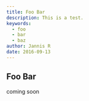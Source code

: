 ```yaml
---
title: Foo Bar
description: This is a test.
keywords:
  - foo
  - bar
  - baz
author: Jannis R
date: 2016-09-13
---
```


## Foo Bar

coming soon
